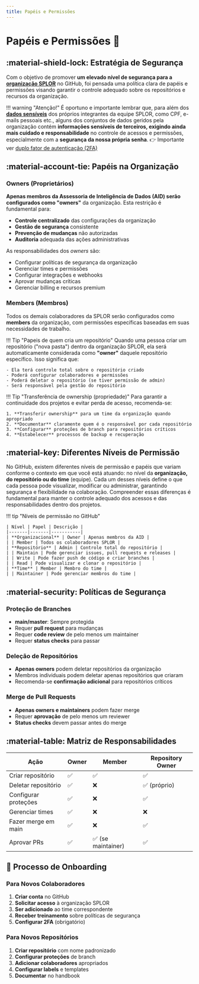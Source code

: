 ```yaml
---
title: Papéis e Permissões
---
```


# Papéis e Permissões 🔐

## :material-shield-lock: Estratégia de Segurança

Com o objetivo de promover **um elevado nível de segurança para a [organização SPLOR](https://github.com/splor-mg)** no GitHub, foi pensada uma política clara de papéis e permissões visando garantir o controle adequado sobre os repositórios e recursos da organização. 

!!! warning "Atenção!"
    É oportuno e importante lembrar que, para além dos [**dados sensíveis**](https://splor-mg.github.io/handbook/blog/-publica%C3%A7%C3%A3o-das-bases-da-receita---an%C3%A1lise-sobre-prote%C3%A7%C3%A3o-de-dados/) dos próprios integrantes da equipe SPLOR, como CPF, e-mails pessoais etc., alguns dos conjuntos de dados geridos pela organização contém **informações sensíveis de terceiros, exigindo ainda mais cuidado e responsabilidade** no controle de acessos e permissões, especialmente com a **segurança da nossa própria senha**.  👉 Importante ver [duplo fator de autenticação (2FA)](duplo_fator_autenticacao.md)

## :material-account-tie: Papéis na Organização

### Owners (Proprietários)

**Apenas membros da Assessoria de Inteligência de Dados (AID) serão configurados como "owners"** da organização. Esta restrição é fundamental para:

- **Controle centralizado** das configurações da organização
- **Gestão de segurança** consistente
- **Prevenção de mudanças** não autorizadas
- **Auditoria** adequada das ações administrativas

As responsabilidades dos _owners_ são:

- Configurar políticas de segurança da organização
- Gerenciar times e permissões
- Configurar integrações e webhooks
- Aprovar mudanças críticas
- Gerenciar billing e recursos premium

### Members (Membros)

Todos os demais colaboradores da SPLOR serão configurados como **members** da organização, com permissões específicas baseadas em suas necessidades de trabalho.

!!! Tip "Papeis de quem cria um repositório"
    Quando uma pessoa criar um repositório ("nova pasta") dentro da organização SPLOR, ela será automaticamente considerada como **"owner"** daquele repositório específico. Isso significa que:
     
    - Ela terá controle total sobre o repositório criado
    - Poderá configurar colaboradores e permissões
    - Poderá deletar o repositório (se tiver permissão de admin)
    - Será responsável pela gestão do repositório

!!! Tip "Transferência de ownership (propriedade)"
    Para garantir a continuidade dos projetos e evitar perda de acesso, recomenda-se:
    
    1. **Transferir ownership** para um time da organização quando apropriado
    2. **Documentar** claramente quem é o responsável por cada repositório
    3. **Configurar** proteções de branch para repositórios críticos
    4. **Estabelecer** processos de backup e recuperação

## :material-key: Diferentes Níveis de Permissão

No GitHub, existem diferentes níveis de permissão e papéis que variam conforme o contexto em que você está atuando: no nível da **organização, do repositório ou do time** (equipe). Cada um desses níveis define o que cada pessoa pode visualizar, modificar ou administrar, garantindo segurança e flexibilidade na colaboração. Compreender essas diferenças é fundamental para manter o controle adequado dos acessos e das responsabilidades dentro dos projetos.

!!! tip "Níveis de permissão no GitHub"

    | Nível | Papel | Descrição |
    |-------|-------|-----------|
    | **Organizacional** | Owner | Apenas membros da AID |
    | | Member | Todos os colaboradores SPLOR |
    | **Repositório** | Admin | Controle total do repositório |
    | | Maintain | Pode gerenciar issues, pull requests e releases |
    | | Write | Pode fazer push de código e criar branches |
    | | Read | Pode visualizar e clonar o repositório |
    | **Time** | Member | Membro do time |
    | | Maintainer | Pode gerenciar membros do time |

## :material-security: Políticas de Segurança

### Proteção de Branches

- **main/master**: Sempre protegida
- Requer **pull request** para mudanças
- Requer **code review** de pelo menos um maintainer
- Requer **status checks** para passar

### Deleção de Repositórios

- **Apenas owners** podem deletar repositórios da organização
- Membros individuais podem deletar apenas repositórios que criaram
- Recomenda-se **confirmação adicional** para repositórios críticos

### Merge de Pull Requests

- **Apenas owners e maintainers** podem fazer merge
- Requer **aprovação** de pelo menos um reviewer
- **Status checks** devem passar antes do merge

## :material-table: Matriz de Responsabilidades

| Ação | Owner | Member | Repository Owner |
|------|-------|--------|------------------|
| Criar repositório | ✅ | ✅ | ✅ |
| Deletar repositório | ✅ | ❌ | ✅ (próprio) |
| Configurar proteções | ✅ | ❌ | ✅ |
| Gerenciar times | ✅ | ❌ | ❌ |
| Fazer merge em main | ✅ | ❌ | ✅ |
| Aprovar PRs | ✅ | ✅ (se maintainer) | ✅ |

## 🚀 Processo de Onboarding

### Para Novos Colaboradores

1. **Criar conta** no GitHub
2. **Solicitar acesso** à organização SPLOR
3. **Ser adicionado** ao time correspondente
4. **Receber treinamento** sobre políticas de segurança
5. **Configurar 2FA** (obrigatório)

### Para Novos Repositórios

1. **Criar repositório** com nome padronizado
2. **Configurar proteções** de branch
3. **Adicionar colaboradores** apropriados
4. **Configurar labels** e templates
5. **Documentar** no handbook

